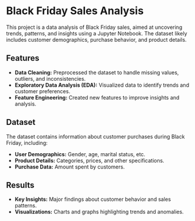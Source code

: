 # Black Friday Sales Analysis

This project is a data analysis of Black Friday sales, aimed at uncovering trends, patterns, and insights using a Jupyter Notebook. The dataset likely includes customer demographics, purchase behavior, and product details.

## Features

- **Data Cleaning:** Preprocessed the dataset to handle missing values, outliers, and inconsistencies.
- **Exploratory Data Analysis (EDA):** Visualized data to identify trends and customer preferences.
- **Feature Engineering:** Created new features to improve insights and analysis.

## Dataset

The dataset contains information about customer purchases during Black Friday, including:

- **User Demographics:** Gender, age, marital status, etc.
- **Product Details:** Categories, prices, and other specifications.
- **Purchase Data:** Amount spent by customers.

## Results

- **Key Insights:** Major findings about customer behavior and sales patterns.
- **Visualizations:** Charts and graphs highlighting trends and anomalies.
